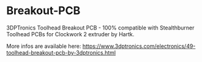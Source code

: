 # Breakout-PCB
3DPTronics Toolhead Breakout PCB - 100% compatible with Stealthburner Toolhead PCBs for Clockwork 2 extruder by Hartk.

More infos are available here: https://www.3dptronics.com/electronics/49-toolhead-breakout-pcb-by-3dptronics.html
